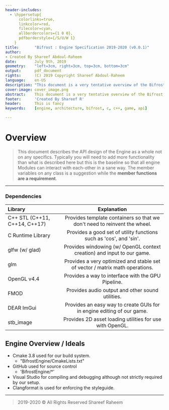 ```yaml
---
header-includes:
  - \hypersetup{
      colorlinks=true,
      linkcolor=red,
      filecolor=cyan,
      allbordercolors={1 0 0},
      pdfborderstyle={/S/U/W 1}
    }
title:       "Bifrost : Engine Specification 2019-2020 (v0.0.1)"
author:
- Created By Shareef Abdoul-Raheem
date:        July 9th, 2019
geometry:    "left=3cm, right=3cm, top=3cm, bottom=3cm"
output:      pdf_document
rights:      (C) 2019 Copyright Shareef Abdoul-Raheem
language:    en-US
description: "This document is a very tentative overview of the Bifrost Game Engine."
cover-image: cover_image.png
abstract:    This document is a very tentative overview of the Bifrost Game Engine.
footer:      'Created By Shareef R'
header:      This is fancy
keywords:    [engine, architecture, bifrost, c, c++, game, api]

---
```


# Overview
  > This document describes the API design of the Engine as a whole not on any specifics.
  > Typically you will need to add more functionality than what is described here but this is the baseline so that all engine Modules can interact with each-other in a sane way.
  > The member variables on any class is a suggestion while the __member functions are a requirement__.
  <!-- > If you are contributing to the Engine layer of this project you must follow the [Style Guide](rising_tide_style_guide_2018.pdf) -->

---

### Dependencies

| Library                       | Explanation                                                                    |
|:----------------------------- |:------------------------------------------------------------------------------:|
| C++ STL (C++11, C++14, C++17) | Provides template containers so that we don't need to reinvent the wheel.      |
| C Runtime Library             | Provides a good set of utility functions such as 'cos', and 'sin'.             |
| glfw (w/ glad)                | Provides windowing (w/ OpenGL context creation) and input to our game.         |
| glm                           | Provides a very optimized and stable set of vector / matrix math operations.   |
| OpenGL v4.4                   | Provides a way to interface with the GPU Pipeline.                             |
| FMOD                          | Provides audio output and other sound utilities.                               |
| DEAR ImGui                    | Provides an easy way to create GUIs for in engine editing of our game.         |
| stb_image                     | Provides 2D asset loading utilities for use with OpenGL.                       |


## Engine Overview / Ideals

- Cmake 3.8 used for our build system.
  - "BifrostEngine/CmakeLists.txt"
- GitHub used for source control
  - 'BifrostEngine/*'
- Visual Studio for compiling and debugging although not strictly required by our setup.
- Clangformat is used for enforcing the styleguide.

---

> 2019-2020 &copy; All Rights Reserved Shareef Raheem
